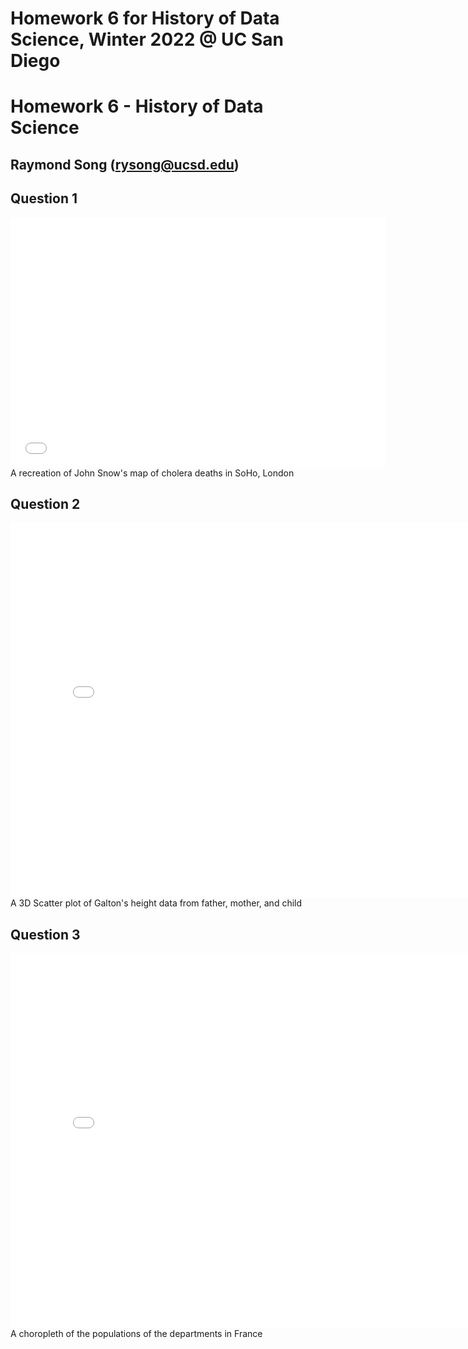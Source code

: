 # Homework 6 for History of Data Science, Winter 2022 @ UC San Diego
# Homework 6 - History of Data Science

## Raymond Song (rysong@ucsd.edu)

## Question 1
<iframe src='../snow-map.html' width=600 height=400 frameBorder=0></iframe>
<br>
A recreation of John Snow's map of cholera deaths in SoHo, London

## Question 2
<iframe src='../galton_fig.html' width=800 height=600 frameBorder=0></iframe>
<br>
A 3D Scatter plot of Galton's height data from father, mother, and child

## Question 3
<iframe src='../france_fig.html' width=800 height=600 frameBorder=0></iframe>
<br>
A choropleth of the populations of the departments in France

